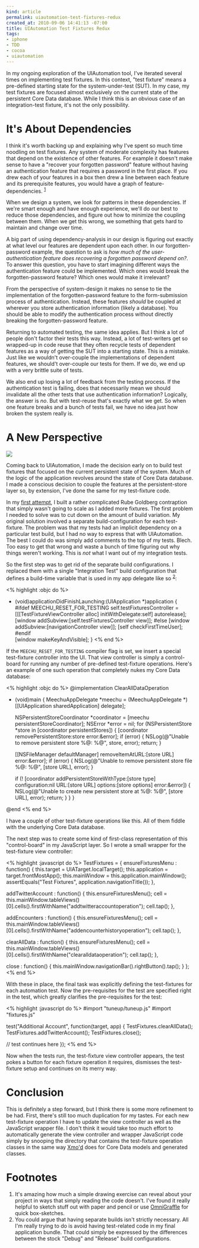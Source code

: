 ```yaml
--- 
kind: article
permalink: uiautomation-test-fixtures-redux
created_at: 2010-09-06 14:41:13 -07:00
title: UIAutomation Test Fixtures Redux
tags: 
- iphone
- TDD
- cocoa
- uiautomation
--- 
```


In my ongoing exploration of the UIAutomation tool, I've iterated several
times on implementing test fixtures. In this context, "test fixture" means
a pre-defined starting state for the system-under-test (SUT). In my case, my 
test fixtures are focused almost exclusively on the current state of the
persistent Core Data database. While I think this is an obvious case of an
integration-test fixture, it's not the only possibility.

# It's About Dependencies

I think it's worth backing up and explaining why I've spent so much time
noodling on test fixtures. Any system of moderate complexity has features that
depend on the existence of other features. For example it doesn't make sense
to have a "recover your forgotten password" feature without having an
authentication feature that requires a password in the first place. If you
drew each of your features in a box then drew a line between each feature and
its prerequisite features, you would have a graph of feature-dependencies.
<sup><a href="#note1">1</a></sup>

When we design a system, we look for patterns in these dependencies. If we're
smart enough and have enough experience, we'll do our best to reduce those
dependencies, and figure out how to minimize the coupling between them. When
we get this wrong, we something that gets hard to maintain and change
over time.

A big part of using dependency-analysis in our design is figuring out exactly
at what level our features are dependent upon each other. In our
forgotten-password example, the question to ask is *how much of the
user-authentication feature does recovering a forgotten password depend on?*.
To answer this question, you have to start imagining different ways the
authentication feature could be implemented. Which ones would break the
forgotten-password feature? Which ones would make it irrelevant?

From the perspective of system-design it makes no sense to tie the
implementation of the forgotten-password feature to the form-submission
process of authentication. Instead, these features *should* be coupled at
wherever you store authentication information (likely a database). You should
be able to modify the authentication process without directly breaking the
forgotten-password feature.

Returning to automated testing, the same idea applies. But I think a lot of
people don't factor their tests this way. Instead, a lot of test-writers
get so wrapped-up in code reuse that they often recycle tests of dependent
features as a way of getting the SUT into a starting state. This is a mistake.
Just like we wouldn't over-couple the implementations of dependent features,
we should't over-couple our tests for them. If we do, we end up with a
very brittle suite of tests.

We also end up losing a lot of feedback from the testing process. If the
authentication test is failing, does that necessarily mean we should invalidate
all the other tests that use authentication information? Logically, the answer
is *no*. But with test-reuse that's exactly what we get. So when one feature
breaks and a bunch of tests fail, we have no idea just how broken the system
really is.

# A New Perspective

<img class="right" src="/images/2010/09/meechu-test-fixtures.png"/>

Coming back to UIAutomation, I made the decision early on to build test
fixtures that focused on the current persistent state of the system. Much of
the logic of the application revolves around the state of Core Data database.
I made a conscious decision to couple the features at the persistent-store
layer so, by extension, I've done the same for my test-fixture code.

In my [first
attempt](http://alexvollmer.com/posts/2010/07/09/more-uiautomation/ "Alex
Vollmer &mdash; More UIAutomation"), I built a rather complicated Rube
Goldberg contraption that simply wasn't going to scale as I added more
fixtures. The first problem I needed to solve was to cut down on the amount of
build variation. My original solution involved a separate build-configuration
for each test-fixture. The problem was that my tests had an implicit
dependency on a particular test build, but I had no way to express that with
UIAutomation. The best I could do was simply add comments to the top of my
tests. Blech. Too easy to get that wrong and waste a bunch of time figuring
out why things weren't working. This is *not* what I want out of my
integration tests.

So the first step was to get rid of the separate build configurations. I
replaced them with a single "Integration Test" build configuration that
defines a build-time variable that is used in my app delegate like so
<sup><a href="#note2">2</a></sup>:

<% highlight :objc do %>
- (void)applicationDidFinishLaunching:(UIApplication *)application {    
#ifdef MEECHU_RESET_FOR_TESTING
  self.testFixturesController = [[[TestFixtureViewController alloc] initWithDelegate:self] autorelease];
  [window addSubview:[self.testFixturesController view]];
#else
	[window addSubview:[navigationController view]];
  [self checkFirstTimeUser];
#endif  
  [window makeKeyAndVisible];
}
<% end %>

If the `MEECHU_RESET_FOR_TESTING` compiler flag is set, we insert a special
test-fixture controller into the UI. That view controller is simply a
control-board for running any number of pre-defined test-fixture operations.
Here's an example of one such operation that completely nukes my Core Data
database:

<% highlight :objc do %>
@implementation ClearAllDataOperation

- (void)main {
  MeechuAppDelegate *meechu = (MeechuAppDelegate *)[[UIApplication sharedApplication] delegate];
                                                    
  NSPersistentStoreCoordinator *coordinator = [meechu persistentStoreCoordinator];
  NSError *error = nil;
  for (NSPersistentStore *store in [coordinator persistentStores]) {
    [coordinator removePersistentStore:store error:&error];
    if (error) {
      NSLog(@"Unable to remove persistent store %@: %@", store, error);
      return;
    }
    
    [[NSFileManager defaultManager] removeItemAtURL:[store URL] error:&error];
    if (error) {
      NSLog(@"Unable to remove persistent store file %@: %@", [store URL], error);
    }
    
    if (! [coordinator addPersistentStoreWithType:[store type]
                              configuration:nil
                                        URL:[store URL]
                                    options:[store options]
                                            error:&error]) {
      NSLog(@"Unable to create new persistent store at %@: %@", [store URL], error);
      return;
    }
  }
}

@end
<% end %>

I have a couple of other test-fixture operations like this. All of them
fiddle with the underlying Core Data database.

The next step was to create some kind of first-class representation of this
"control-board" in my JavaScript layer. So I wrote a small wrapper for the
test-fixture view controller:

<% highlight :javascript do %>
TestFixtures = {
  ensureFixturesMenu : function() {
    this.target = UIATarget.localTarget();
    this.application = target.frontMostApp();
    this.mainWindow = this.application.mainWindow();
    assertEquals("Test Fixtures", application.navigationTitle());
  },
  
  addTwitterAccount : function() {
    this.ensureFixturesMenu();
    cell = this.mainWindow.tableViews()[0].cells().firstWithName("addtwitteraccountoperation");
    cell.tap();
  },
  
  addEncounters : function() {
    this.ensureFixturesMenu();
    cell = this.mainWindow.tableViews()[0].cells().firstWithName("addencounterhistoryoperation");
    cell.tap();
  },
  
  clearAllData : function() {
    this.ensureFixturesMenu();
    cell = this.mainWindow.tableViews()[0].cells().firstWithName("clearalldataoperation");
    cell.tap();
  },
  
  close : function() {
    this.mainWindow.navigationBar().rightButton().tap();
  }
};
<% end %>

With these in place, the final task was explicitly defining the test-fixtures
for each automation test. Now the pre-requisites for the test are specified
right in the test, which greatly clarifies the pre-requisites for the test:

<% highlight :javascript do %>
#import "tuneup/tuneup.js"
#import "fixtures.js"

test("Additional Account", function(target, app) {
  TestFixtures.clearAllData();
  TestFixtures.addTwitterAccount();
  TestFixtures.close();

  // test continues here
});
<% end %>


Now when the tests run, the test-fixture view controller appears, the test
pokes a button for each fixture operation it requires, dismisses the
test-fixture setup and continues on its merry way.

# Conclusion

This is definitely a step forward, but I think there is some more refinement
to be had. First, there's still too much duplication for my tastes. For each
new test-fixture operation I have to update the view controller as well as the
JavaScript wrapper file. I don't think it would take too much effort to
automatically generate the view controller and wrapper JavaScript code simply
by snooping the directory that contains the test-fixture operation classes in
the same way [Xmo'd](http://rentzsch.github.com/mogenerator/ "mogenerator + Xmo’d") 
does for Core Data models and generated classes.

<h1 id="footnotes">Footnotes</h1>
<ol>
  <li>
    <a name="note1"></a>
    It's amazing how much a simple drawing exercise can reveal about your
    project in ways that simply reading the code doesn't. I've found it 
    really helpful to sketch stuff out with paper and pencil or use
    <a href="http://www.omnigroup.com/applications/omnigraffle/" title="OmniGraffle for Mac - Products - The Omni Group">OmniGraffle</a> for quick box-sketches.
  </li>
  <li>
    <a name="note2"></a>
    You could argue that having separate builds isn't strictly necessary.
    All I'm really trying to do is avoid having test-related code in my
    final application bundle. That could simply be expressed by the
    differences between the stock "Debug" and "Release" build configurations.
  </li>
</ol>
